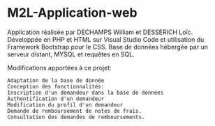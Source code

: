 # M2L-Application-web

Application réalisée par DECHAMPS William et DESSERICH Loïc.
Développée en PHP et HTML sur Visual Studio Code et utilisation du Framework Bootstrap pour le CSS.
Base de données hébergée par un serveur distant, MYSQL et requêtes en SQL.


Modifications apportées à ce projet:

    Adaptation de la base de donnée
    Conception des fonctionnalités:
    Inscription d'un demandeur dans la base de données
    Authentification d'un demandeur
    Modification du profil d'un demandeur
    Demande de remboursement de notes de frais.
    Consultation des demandes de remboursements.
